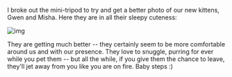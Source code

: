 <!--
.. title: Better Kitten Portrait
.. date: 2005/03/07 13:37
.. slug: index
.. tags:
.. link:
.. description:
-->

I broke out the mini-tripod to try and get a better photo of our new kittens, Gwen and Misha. Here they are in all their sleepy cuteness:

![img](/images/sleepy-gwen-misha.jpg)

They are getting much better -- they certainly seem to be more comfortable around us and with our presence. They love to snuggle, purring for ever while you pet them -- but  all the while, if you give them the chance to leave, they'll jet away from you like you are on fire. Baby steps :)
